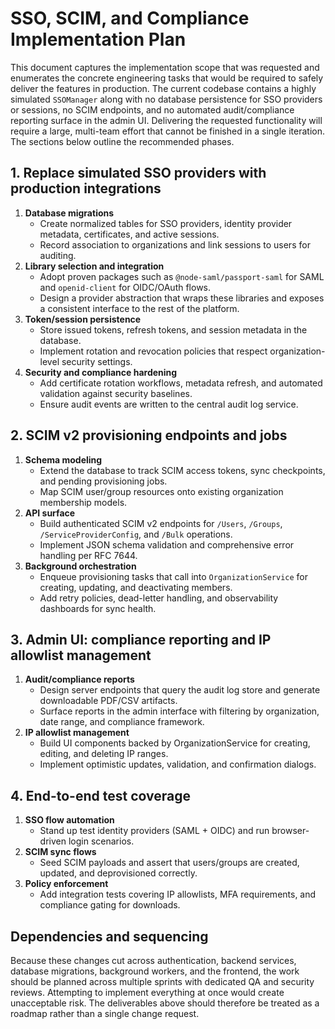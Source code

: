 # SSO, SCIM, and Compliance Implementation Plan

This document captures the implementation scope that was requested and enumerates the concrete engineering tasks that would be required to safely deliver the features in production. The current codebase contains a highly simulated `SSOManager` along with no database persistence for SSO providers or sessions, no SCIM endpoints, and no automated audit/compliance reporting surface in the admin UI. Delivering the requested functionality will require a large, multi-team effort that cannot be finished in a single iteration. The sections below outline the recommended phases.

## 1. Replace simulated SSO providers with production integrations

1. **Database migrations**
   - Create normalized tables for SSO providers, identity provider metadata, certificates, and active sessions.
   - Record association to organizations and link sessions to users for auditing.
2. **Library selection and integration**
   - Adopt proven packages such as `@node-saml/passport-saml` for SAML and `openid-client` for OIDC/OAuth flows.
   - Design a provider abstraction that wraps these libraries and exposes a consistent interface to the rest of the platform.
3. **Token/session persistence**
   - Store issued tokens, refresh tokens, and session metadata in the database.
   - Implement rotation and revocation policies that respect organization-level security settings.
4. **Security and compliance hardening**
   - Add certificate rotation workflows, metadata refresh, and automated validation against security baselines.
   - Ensure audit events are written to the central audit log service.

## 2. SCIM v2 provisioning endpoints and jobs

1. **Schema modeling**
   - Extend the database to track SCIM access tokens, sync checkpoints, and pending provisioning jobs.
   - Map SCIM user/group resources onto existing organization membership models.
2. **API surface**
   - Build authenticated SCIM v2 endpoints for `/Users`, `/Groups`, `/ServiceProviderConfig`, and `/Bulk` operations.
   - Implement JSON schema validation and comprehensive error handling per RFC 7644.
3. **Background orchestration**
   - Enqueue provisioning tasks that call into `OrganizationService` for creating, updating, and deactivating members.
   - Add retry policies, dead-letter handling, and observability dashboards for sync health.

## 3. Admin UI: compliance reporting and IP allowlist management

1. **Audit/compliance reports**
   - Design server endpoints that query the audit log store and generate downloadable PDF/CSV artifacts.
   - Surface reports in the admin interface with filtering by organization, date range, and compliance framework.
2. **IP allowlist management**
   - Build UI components backed by OrganizationService for creating, editing, and deleting IP ranges.
   - Implement optimistic updates, validation, and confirmation dialogs.

## 4. End-to-end test coverage

1. **SSO flow automation**
   - Stand up test identity providers (SAML + OIDC) and run browser-driven login scenarios.
2. **SCIM sync flows**
   - Seed SCIM payloads and assert that users/groups are created, updated, and deprovisioned correctly.
3. **Policy enforcement**
   - Add integration tests covering IP allowlists, MFA requirements, and compliance gating for downloads.

## Dependencies and sequencing

Because these changes cut across authentication, backend services, database migrations, background workers, and the frontend, the work should be planned across multiple sprints with dedicated QA and security reviews. Attempting to implement everything at once would create unacceptable risk. The deliverables above should therefore be treated as a roadmap rather than a single change request.
